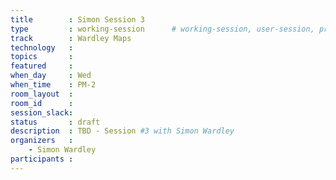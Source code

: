 ```yaml
---
title        : Simon Session 3
type         : working-session      # working-session, user-session, product-session
track        : Wardley Maps
technology   :
topics       :
featured     :
when_day     : Wed
when_time    : PM-2
room_layout  :
room_id      :
session_slack: 
status       : draft
description  : TBD - Session #3 with Simon Wardley
organizers   :
    - Simon Wardley
participants :
---
```



<!--(add intro)

## WHY

(...)

## What

(...)

## Outcomes

(...)

## References

(...)


## Previous-->

